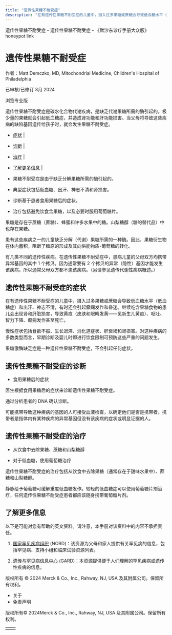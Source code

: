 ```yaml
---
title: "遗传性果糖不耐受症"
description: "在有遗传性果糖不耐受症的儿童中，摄入过多果糖或蔗糖会导致低血糖水平（低血糖症）和出汗、神志不清，有时还会引起癫痫发作和昏迷。继续吃含果糖食物的患儿会出现肾和肝脏损害，导致黄疸（皮肤和眼睛发黄——见新生儿黄疸）、呕吐、智力下降、癫痫发作甚至死亡。"
---
```


﻿遗传性果糖不耐受症 \- 遗传性果糖不耐受症 \- 《默沙东诊疗手册大众版》 honeypot link

# 遗传性果糖不耐受症

作者：Matt Demczko, MD, Mitochondrial Medicine, Children's Hospital of Philadelphia

已审核/已修订 3月 2024

浏览专业版

遗传性果糖不耐受症是碳水化合物代谢疾病，是缺乏代谢果糖所需的酶引起的。极少量的果糖就会引起低血糖症，并造成肾功能和肝功能损害。当父母将导致这些疾病的缺陷基因遗传给孩子时，就会发生果糖不耐受症。

- [症状](#症状_v37803719_zh) \|
- [诊断](#诊断_v37803725_zh) \|
- [治疗](#治疗_v37803732_zh) \|
- [了解更多信息](#了解更多信息_v60530327_zh) \|

- 果糖不耐受症是由于缺乏分解果糖所需的酶引起的。

- 典型症状包括低血糖、出汗、神志不清和肾损害。

- 诊断基于患者食用果糖后的症状。

- 治疗包括避免饮食含果糖，以及必要时服用葡萄糖片。


果糖是存在于蔗糖（蔗糖）、蜂蜜和许多水果中的糖。山梨糖醇（糖的替代品）中也存在果糖。

患有这些疾病之一的儿童缺乏分解（代谢）果糖所需的一种酶。因此，果糖衍生物在体内蓄积，阻断了糖原的形成及其向供能物质-葡萄糖的转化。

有几类不同的遗传性疾病。在遗传性果糖不耐受症中，患病儿童的父母双方均携带异常基因的其中 1 个拷贝。因为通常要有 2 个拷贝的异常（隐性）基因才能发生该疾病，所以通常父母双方都不患该疾病。（另请参见遗传代谢性疾病概述。）

## 遗传性果糖不耐受症的症状

在有遗传性果糖不耐受症的儿童中，摄入过多果糖或蔗糖会导致低血糖水平（低血糖症）和出汗、神志不清，有时还会引起癫痫发作和昏迷。继续吃含果糖食物的患儿会出现肾和肝脏损害，导致黄疸（皮肤和眼睛发黄——见新生儿黄疸）、呕吐、智力下降、癫痫发作甚至死亡。

慢性症状包括食欲不振、生长迟滞、消化道症状、肝衰竭和肾损害。对这种疾病的多数类型而言，早期诊断及婴儿时即进行饮食限制可预防这些严重的问题发生。

果糖激酶缺乏症是一种遗传性果糖不耐受症，不会引起任何症状。

## 遗传性果糖不耐受症的诊断

- 食用果糖后的症状


医生根据食用果糖后的症状来诊断遗传性果糖不耐受症。

通过分析患者的 DNA 确认诊断。

可能携带导致这种疾病的基因的人可接受血液检查，以确定他们是否是携带者。携带者是指体内有某种疾病的异常基因但没有该疾病的症状或明显证据的人。

## 遗传性果糖不耐受症的治疗

- 从饮食中去除果糖、蔗糖和山梨糖醇

- 对于低血糖，使用葡萄糖治疗


遗传性果糖不耐受症的治疗包括从饮食中去除果糖（通常存在于甜味水果中）、蔗糖和山梨糖醇。

静脉给予葡萄糖可缓解重度低血糖发作。较轻的低血糖症可以使用葡萄糖片剂治疗，任何遗传性果糖不耐受症患者都应该随身携带葡萄糖片剂。

## 了解更多信息

以下是可能对您有帮助的英文资料。请注意，本手册对该资料中的内容不承担责任。

1. [国家罕见疾病组织](http://rarediseases.org/) (NORD)：该资源为父母和家人提供有关罕见病的信息，包括罕见病、支持小组和临床试验资源列表。

2. [遗传与罕见病信息中心](https://rarediseases.info.nih.gov/gard) (GARD)：本资源提供便于人们理解的罕见疾病或遗传性疾病的信息。




版权所有 © 2024
Merck & Co., Inc., Rahway, NJ, USA 及其附属公司。保留所有权利。

- 关于
- 免责声明

版权所有© 2024Merck & Co., Inc., Rahway, NJ, USA 及其附属公司。保留所有权利。

|     |     |
| --- | --- |
|  |  |